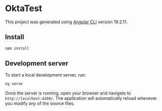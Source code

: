 # OktaTest

This project was generated using [Angular CLI](https://github.com/angular/angular-cli) version 19.2.11.

## Install 

```bash
npm install
```

## Development server

To start a local development server, run:

```bash
ng serve
```

Once the server is running, open your browser and navigate to `http://localhost:4200/`. The application will automatically reload whenever you modify any of the source files.
